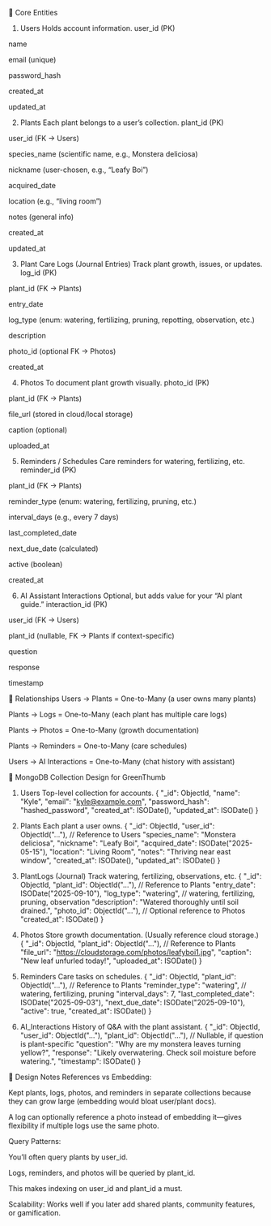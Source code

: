 🌿 Core Entities
1. Users
Holds account information.
user_id (PK)


name


email (unique)


password_hash


created_at


updated_at



2. Plants
Each plant belongs to a user’s collection.
plant_id (PK)


user_id (FK → Users)


species_name (scientific name, e.g., Monstera deliciosa)


nickname (user-chosen, e.g., “Leafy Boi”)


acquired_date


location (e.g., “living room”)


notes (general info)


created_at


updated_at



3. Plant Care Logs (Journal Entries)
Track plant growth, issues, or updates.
log_id (PK)


plant_id (FK → Plants)


entry_date


log_type (enum: watering, fertilizing, pruning, repotting, observation, etc.)


description


photo_id (optional FK → Photos)


created_at



4. Photos
To document plant growth visually.
photo_id (PK)


plant_id (FK → Plants)


file_url (stored in cloud/local storage)


caption (optional)


uploaded_at



5. Reminders / Schedules
Care reminders for watering, fertilizing, etc.
reminder_id (PK)


plant_id (FK → Plants)


reminder_type (enum: watering, fertilizing, pruning, etc.)


interval_days (e.g., every 7 days)


last_completed_date


next_due_date (calculated)


active (boolean)


created_at



6. AI Assistant Interactions
Optional, but adds value for your “AI plant guide.”
interaction_id (PK)


user_id (FK → Users)


plant_id (nullable, FK → Plants if context-specific)


question


response


timestamp



🌱 Relationships
Users → Plants = One-to-Many (a user owns many plants)


Plants → Logs = One-to-Many (each plant has multiple care logs)


Plants → Photos = One-to-Many (growth documentation)


Plants → Reminders = One-to-Many (care schedules)


Users → AI Interactions = One-to-Many (chat history with assistant)


🌿 MongoDB Collection Design for GreenThumb
1. Users
Top-level collection for accounts.
{
  "_id": ObjectId,
  "name": "Kyle",
  "email": "kyle@example.com",
  "password_hash": "hashed_password",
  "created_at": ISODate(),
  "updated_at": ISODate()
}


2. Plants
Each plant a user owns.
{
  "_id": ObjectId,
  "user_id": ObjectId("..."),  // Reference to Users
  "species_name": "Monstera deliciosa",
  "nickname": "Leafy Boi",
  "acquired_date": ISODate("2025-05-15"),
  "location": "Living Room",
  "notes": "Thriving near east window",
  "created_at": ISODate(),
  "updated_at": ISODate()
}


3. PlantLogs (Journal)
Track watering, fertilizing, observations, etc.
{
  "_id": ObjectId,
  "plant_id": ObjectId("..."),  // Reference to Plants
  "entry_date": ISODate("2025-09-10"),
  "log_type": "watering",  // watering, fertilizing, pruning, observation
  "description": "Watered thoroughly until soil drained.",
  "photo_id": ObjectId("..."),  // Optional reference to Photos
  "created_at": ISODate()
}


4. Photos
Store growth documentation. (Usually reference cloud storage.)
{
  "_id": ObjectId,
  "plant_id": ObjectId("..."),  // Reference to Plants
  "file_url": "https://cloudstorage.com/photos/leafyboi1.jpg",
  "caption": "New leaf unfurled today!",
  "uploaded_at": ISODate()
}


5. Reminders
Care tasks on schedules.
{
  "_id": ObjectId,
  "plant_id": ObjectId("..."),  // Reference to Plants
  "reminder_type": "watering",  // watering, fertilizing, pruning
  "interval_days": 7,
  "last_completed_date": ISODate("2025-09-03"),
  "next_due_date": ISODate("2025-09-10"),
  "active": true,
  "created_at": ISODate()
}


6. AI_Interactions
History of Q&A with the plant assistant.
{
  "_id": ObjectId,
  "user_id": ObjectId("..."),
  "plant_id": ObjectId("..."),  // Nullable, if question is plant-specific
  "question": "Why are my monstera leaves turning yellow?",
  "response": "Likely overwatering. Check soil moisture before watering.",
  "timestamp": ISODate()
}


🌱 Design Notes
References vs Embedding:


Kept plants, logs, photos, and reminders in separate collections because they can grow large (embedding would bloat user/plant docs).


A log can optionally reference a photo instead of embedding it—gives flexibility if multiple logs use the same photo.


Query Patterns:


You’ll often query plants by user_id.


Logs, reminders, and photos will be queried by plant_id.


This makes indexing on user_id and plant_id a must.


Scalability: Works well if you later add shared plants, community features, or gamification.

